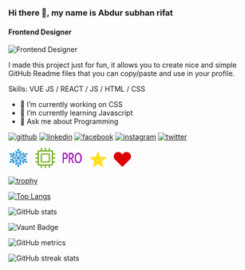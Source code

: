 ### Hi there 👋, my name is Abdur subhan rifat
#### Frontend Designer
![Frontend Designer](https://media.istockphoto.com/id/1089489252/photo/freelance-programmer-working-on-computer-from-home.jpg?s=1024x1024&w=is&k=20&c=136R1zhevO2uUnt92m7W0QAjMIQ2PGsR0p2JXwAjYGo=)

I made this project just for fun, it allows you to create nice and simple GitHub Readme files that you can copy/paste and use in your profile.

Skills: VUE JS / REACT / JS / HTML / CSS

- 🔭 I’m currently working on CSS 
- 🌱 I’m currently learning Javascript 
- 💬 Ask me about Programming 


[<img src='https://cdn.jsdelivr.net/npm/simple-icons@3.0.1/icons/github.svg' alt='github' height='40'>](https://github.com/abdursubhan)  [<img src='https://cdn.jsdelivr.net/npm/simple-icons@3.0.1/icons/linkedin.svg' alt='linkedin' height='40'>](https://www.linkedin.com/in/#/)  [<img src='https://cdn.jsdelivr.net/npm/simple-icons@3.0.1/icons/facebook.svg' alt='facebook' height='40'>](https://www.facebook.com/#)  [<img src='https://cdn.jsdelivr.net/npm/simple-icons@3.0.1/icons/instagram.svg' alt='instagram' height='40'>](https://www.instagram.com/#/)  [<img src='https://cdn.jsdelivr.net/npm/simple-icons@3.0.1/icons/twitter.svg' alt='twitter' height='40'>](https://twitter.com/#)  

<a href='https://archiveprogram.github.com/'><img src='https://raw.githubusercontent.com/acervenky/animated-github-badges/master/assets/acbadge.gif' width='40' height='40'></a> <a href='https://docs.github.com/en/developers'><img src='https://raw.githubusercontent.com/acervenky/animated-github-badges/master/assets/devbadge.gif' width='40' height='40'></a> <a href='https://github.com/pricing'><img src='https://raw.githubusercontent.com/acervenky/animated-github-badges/master/assets/pro.gif' width='40' height='40'></a> <a href='https://stars.github.com/'><img src='https://raw.githubusercontent.com/acervenky/animated-github-badges/master/assets/starbadge.gif' width='35' height='35'></a> <a href='https://docs.github.com/en/github/supporting-the-open-source-community-with-github-sponsors'><img src='https://raw.githubusercontent.com/acervenky/animated-github-badges/master/assets/sponsorbadge.gif' width='35' height='35'></a> 

[![trophy](https://github-profile-trophy.vercel.app/?username=abdursubhan)](https://github.com/ryo-ma/github-profile-trophy)

[![Top Langs](https://github-readme-stats.vercel.app/api/top-langs/?username=abdursubhan)](https://github.com/anuraghazra/github-readme-stats)

![GitHub stats](https://github-readme-stats.vercel.app/api?username=abdursubhan&show_icons=true&count_private=true)  

![Vaunt Badge](https://api.vaunt.dev/v1/github/entities/abdursubhan/contributions?format=svg&private=true)  

![GitHub metrics](https://metrics.lecoq.io/abdursubhan)  

![GitHub streak stats](https://streak-stats.demolab.com/?user=abdursubhan)  




